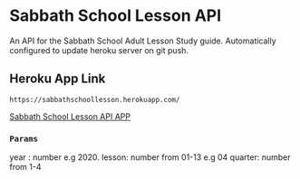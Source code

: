# Sabbath School Lesson API
An API for the Sabbath School Adult Lesson Study guide. Automatically configured to update heroku server on git push.

## Heroku App Link
```
https://sabbathschoollesson.herokuapp.com/
```
<a href="https://sabbathschoollesson.herokuapp.com/?year=2020&quarter=4&lesson=04">Sabbath School Lesson API APP</a>

### `Params`
year : number e.g 2020.
lesson: number from 01-13 e.g 04
quarter: number from 1-4



